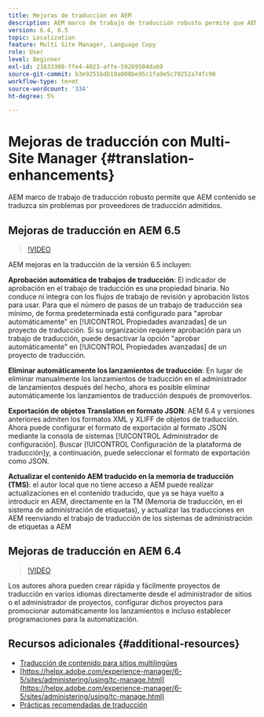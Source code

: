 ```yaml
---
title: Mejoras de traducción en AEM
description: AEM marco de trabajo de traducción robusto permite que AEM contenido se traduzca sin problemas por proveedores de traducción admitidos. Obtenga más información sobre las últimas mejoras.
version: 6.4, 6.5
topic: Localization
feature: Multi Site Manager, Language Copy
role: User
level: Beginner
exl-id: 21633308-ffe4-4023-affe-59269504da69
source-git-commit: b3e9251bdb18a008be95c1fa9e5c79252a74fc98
workflow-type: tm+mt
source-wordcount: '334'
ht-degree: 5%

---
```


# Mejoras de traducción con Multi-Site Manager {#translation-enhancements}

AEM marco de trabajo de traducción robusto permite que AEM contenido se traduzca sin problemas por proveedores de traducción admitidos.

## Mejoras de traducción en AEM 6.5

>[!VIDEO](https://video.tv.adobe.com/v/27405?quality=12&learn=on)

AEM mejoras en la traducción de la versión 6.5 incluyen:

**Aprobación automática de trabajos de traducción**: El indicador de aprobación en el trabajo de traducción es una propiedad binaria. No conduce ni integra con los flujos de trabajo de revisión y aprobación listos para usar. Para que el número de pasos de un trabajo de traducción sea mínimo, de forma predeterminada está configurado para &quot;aprobar automáticamente&quot; en [!UICONTROL Propiedades avanzadas] de un proyecto de traducción. Si su organización requiere aprobación para un trabajo de traducción, puede desactivar la opción &quot;aprobar automáticamente&quot; en [!UICONTROL Propiedades avanzadas] de un proyecto de traducción.

**Eliminar automáticamente los lanzamientos de traducción**: En lugar de eliminar manualmente los lanzamientos de traducción en el administrador de lanzamientos después del hecho, ahora es posible eliminar automáticamente los lanzamientos de traducción después de promoverlos.

**Exportación de objetos Translation en formato JSON**: AEM 6.4 y versiones anteriores admiten los formatos XML y XLIFF de objetos de traducción. Ahora puede configurar el formato de exportación al formato JSON mediante la consola de sistemas [!UICONTROL Administrador de configuración]. Buscar [!UICONTROL Configuración de la plataforma de traducción]y, a continuación, puede seleccionar el formato de exportación como JSON.

**Actualizar el contenido AEM traducido en la memoria de traducción (TMS)**: el autor local que no tiene acceso a AEM puede realizar actualizaciones en el contenido traducido, que ya se haya vuelto a introducir en AEM, directamente en la TM (Memoria de traducción, en el sistema de administración de etiquetas), y actualizar las traducciones en AEM reenviando el trabajo de traducción de los sistemas de administración de etiquetas a AEM

## Mejoras de traducción en AEM 6.4

>[!VIDEO](https://video.tv.adobe.com/v/21309?quality=12&learn=on)

Los autores ahora pueden crear rápida y fácilmente proyectos de traducción en varios idiomas directamente desde el administrador de sitios o el administrador de proyectos, configurar dichos proyectos para promocionar automáticamente los lanzamientos e incluso establecer programaciones para la automatización.

## Recursos adicionales {#additional-resources}

* [Traducción de contenido para sitios multilingües](https://helpx.adobe.com/es/experience-manager/6-5/sites/administering/using/translation.html)
* [https://helpx.adobe.com/experience-manager/6-5/sites/administering/using/tc-manage.html](https://helpx.adobe.com/experience-manager/6-5/sites/administering/using/tc-manage.html)
* [Prácticas recomendadas de traducción](https://helpx.adobe.com/experience-manager/6-5/sites/administering/using/tc-bp.html)
